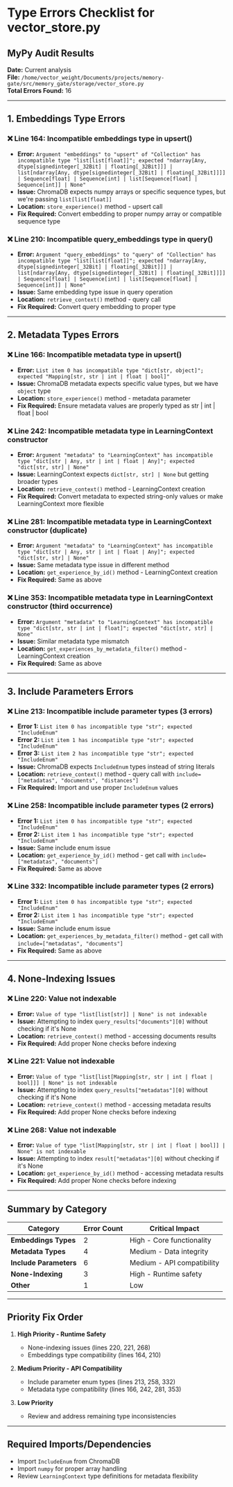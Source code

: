 # Type Errors Checklist for vector_store.py

## MyPy Audit Results
**Date:** Current analysis  
**File:** `/home/vector_weight/Documents/projects/memory-gate/src/memory_gate/storage/vector_store.py`  
**Total Errors Found:** 16

---

## 1. Embeddings Type Errors

### ❌ Line 164: Incompatible embeddings type in upsert()
- **Error:** `Argument "embeddings" to "upsert" of "Collection" has incompatible type "list[list[float]]"; expected "ndarray[Any, dtype[signedinteger[_32Bit] | floating[_32Bit]]] | list[ndarray[Any, dtype[signedinteger[_32Bit] | floating[_32Bit]]]] | Sequence[float] | Sequence[int] | list[Sequence[float] | Sequence[int]] | None"`
- **Issue:** ChromaDB expects numpy arrays or specific sequence types, but we're passing `list[list[float]]`
- **Location:** `store_experience()` method - upsert call
- **Fix Required:** Convert embedding to proper numpy array or compatible sequence type

### ❌ Line 210: Incompatible query_embeddings type in query()
- **Error:** `Argument "query_embeddings" to "query" of "Collection" has incompatible type "list[list[float]]"; expected "ndarray[Any, dtype[signedinteger[_32Bit] | floating[_32Bit]]] | list[ndarray[Any, dtype[signedinteger[_32Bit] | floating[_32Bit]]]] | Sequence[float] | Sequence[int] | list[Sequence[float] | Sequence[int]] | None"`
- **Issue:** Same embedding type issue in query operation
- **Location:** `retrieve_context()` method - query call
- **Fix Required:** Convert query embedding to proper type

---

## 2. Metadata Types Errors

### ❌ Line 166: Incompatible metadata type in upsert()
- **Error:** `List item 0 has incompatible type "dict[str, object]"; expected "Mapping[str, str | int | float | bool]"`
- **Issue:** ChromaDB metadata expects specific value types, but we have `object` type
- **Location:** `store_experience()` method - metadata parameter
- **Fix Required:** Ensure metadata values are properly typed as str | int | float | bool

### ❌ Line 242: Incompatible metadata type in LearningContext constructor
- **Error:** `Argument "metadata" to "LearningContext" has incompatible type "dict[str | Any, str | int | float | Any]"; expected "dict[str, str] | None"`
- **Issue:** LearningContext expects `dict[str, str] | None` but getting broader types
- **Location:** `retrieve_context()` method - LearningContext creation
- **Fix Required:** Convert metadata to expected string-only values or make LearningContext more flexible

### ❌ Line 281: Incompatible metadata type in LearningContext constructor (duplicate)
- **Error:** `Argument "metadata" to "LearningContext" has incompatible type "dict[str | Any, str | int | float | Any]"; expected "dict[str, str] | None"`
- **Issue:** Same metadata type issue in different method
- **Location:** `get_experience_by_id()` method - LearningContext creation
- **Fix Required:** Same as above

### ❌ Line 353: Incompatible metadata type in LearningContext constructor (third occurrence)
- **Error:** `Argument "metadata" to "LearningContext" has incompatible type "dict[str, str | int | float]"; expected "dict[str, str] | None"`
- **Issue:** Similar metadata type mismatch
- **Location:** `get_experiences_by_metadata_filter()` method - LearningContext creation
- **Fix Required:** Same as above

---

## 3. Include Parameters Errors

### ❌ Line 213: Incompatible include parameter types (3 errors)
- **Error 1:** `List item 0 has incompatible type "str"; expected "IncludeEnum"`
- **Error 2:** `List item 1 has incompatible type "str"; expected "IncludeEnum"`
- **Error 3:** `List item 2 has incompatible type "str"; expected "IncludeEnum"`
- **Issue:** ChromaDB expects `IncludeEnum` types instead of string literals
- **Location:** `retrieve_context()` method - query call with `include=["metadatas", "documents", "distances"]`
- **Fix Required:** Import and use proper `IncludeEnum` values

### ❌ Line 258: Incompatible include parameter types (2 errors)
- **Error 1:** `List item 0 has incompatible type "str"; expected "IncludeEnum"`
- **Error 2:** `List item 1 has incompatible type "str"; expected "IncludeEnum"`
- **Issue:** Same include enum issue
- **Location:** `get_experience_by_id()` method - get call with `include=["metadatas", "documents"]`
- **Fix Required:** Same as above

### ❌ Line 332: Incompatible include parameter types (2 errors)
- **Error 1:** `List item 0 has incompatible type "str"; expected "IncludeEnum"`
- **Error 2:** `List item 1 has incompatible type "str"; expected "IncludeEnum"`
- **Issue:** Same include enum issue
- **Location:** `get_experiences_by_metadata_filter()` method - get call with `include=["metadatas", "documents"]`
- **Fix Required:** Same as above

---

## 4. None-Indexing Issues

### ❌ Line 220: Value not indexable
- **Error:** `Value of type "list[list[str]] | None" is not indexable`
- **Issue:** Attempting to index `query_results["documents"][0]` without checking if it's None
- **Location:** `retrieve_context()` method - accessing documents results
- **Fix Required:** Add proper None checks before indexing

### ❌ Line 221: Value not indexable
- **Error:** `Value of type "list[list[Mapping[str, str | int | float | bool]]] | None" is not indexable`
- **Issue:** Attempting to index `query_results["metadatas"][0]` without checking if it's None
- **Location:** `retrieve_context()` method - accessing metadata results
- **Fix Required:** Add proper None checks before indexing

### ❌ Line 268: Value not indexable
- **Error:** `Value of type "list[Mapping[str, str | int | float | bool]] | None" is not indexable`
- **Issue:** Attempting to index `result["metadatas"][0]` without checking if it's None
- **Location:** `get_experience_by_id()` method - accessing metadata results
- **Fix Required:** Add proper None checks before indexing

---

## Summary by Category

| Category | Error Count | Critical Impact |
|----------|-------------|-----------------|
| **Embeddings Types** | 2 | High - Core functionality |
| **Metadata Types** | 4 | Medium - Data integrity |
| **Include Parameters** | 6 | Medium - API compatibility |
| **None-Indexing** | 3 | High - Runtime safety |
| **Other** | 1 | Low |

---

## Priority Fix Order

1. **High Priority - Runtime Safety**
   - None-indexing issues (lines 220, 221, 268)
   - Embeddings type compatibility (lines 164, 210)

2. **Medium Priority - API Compatibility**
   - Include parameter enum types (lines 213, 258, 332)
   - Metadata type compatibility (lines 166, 242, 281, 353)

3. **Low Priority**
   - Review and address remaining type inconsistencies

---

## Required Imports/Dependencies

- Import `IncludeEnum` from ChromaDB
- Import `numpy` for proper array handling
- Review `LearningContext` type definitions for metadata flexibility
